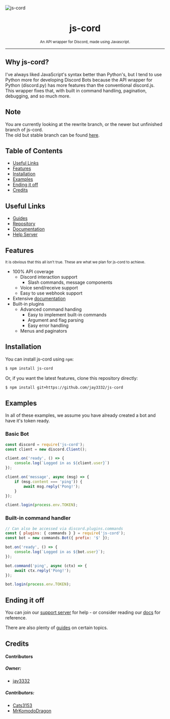 ![js-cord](https://i.ibb.co/80WHs6W/js-cord-banner-transparent.png)

<h1 align="center">
js-cord
</h1>
<p align="center">
<sup>
An API wrapper for Discord, made using Javascript.
</sup>
</p>

----

## Why js-cord?
I've always liked JavaScript's syntax better than Python's, but I tend to use Python more for developing Discord Bots because the API wrapper for Python (discord.py) has more features than the conventional discord.js. This wrapper fixes that, with built in command handling, pagination, debugging, and so much more.

## Note
You are currently looking at the rewrite branch, or the newer but unfinished branch of js-cord.  
The old but stable branch can be found [here](https://github.com/jay3332/js-cord/tree/master).

## Table of Contents
+ [Useful Links](#useful-links)
+ [Features](#features)
+ [Installation](#installation)
+ [Examples](#examples)
+ [Ending it off](#ending-it-off)
+ [Credits](#credits)

## Useful Links
+ [Guides](https://github.com/jay3332/js-cord/tree/rewrite/guides)
+ [Repository](https://github.com/jay3332/js-cord)
+ [Documentation](https://jay3332.github.io/js-cord)
+ [Help Server](https://discord.gg/R6pY3FWh3A)

## Features
<sup>It is obvious that this all isn't true. These are what we plan for js-cord to achieve.</sup>

+ 100% API coverage
    - Discord interaction support
        - Slash commands, message components
    - Voice send/receive support
    - Easy to use webhook support
+ Extensive [documentation](https://jay3332.github.io/js-cord)
+ Built-in plugins
    - Advanced command handing
        - Easy to implement built-in commands
        - Argument and flag parsing
        - Easy error handling
    - Menus and paginators

## Installation
You can install js-cord using `npm`:
```sh
$ npm install js-cord
```
Or, if you want the latest features, clone this repository directly:
```sh
$ npm install git+https://github.com/jay3332/js-cord
```

## Examples
In all of these examples, we assume you have already created a bot and have it's token ready.  
### Basic Bot
```js
const discord = require('js-cord');
const client = new discord.Client();

client.on('ready', () => {
    console.log(`Logged in as ${client.user}`)
});

client.on('message', async (msg) => {
    if (msg.content === 'ping')) {
        await msg.reply('Pong!');
    }
});

client.login(process.env.TOKEN);
```
### Built-in command handler
```js
// Can also be accessed via discord.plugins.commands
const { plugins: { commands } } = require('js-cord');
const bot = new commands.Bot({ prefix: '$' });

bot.on('ready', () => {
    console.log(`Logged in as ${bot.user}`);
});

bot.command('ping', async (ctx) => {
    await ctx.reply('Pong!');
});

bot.login(process.env.TOKEN);
```

## Ending it off
You can join our [support server](https://discord.gg/R6pY3FWh3A) for help - or consider reading our [docs](https://jay3332.github.io/js-cord/) for reference.  

There are also plenty of [guides](https://github.com/jay3332/js-cord/tree/rewrite/guides) on certain topics.

## Credits
#### Contributors
##### Owner:
- [jay3332](https://github.com/jay3332)  
##### Contributors:
- [Cats3153](https://github.com/Cats3153)
- [MrKomodoDragon](https://github.com/MrKomodoDragon)
